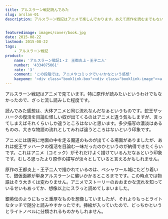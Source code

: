 ```yaml
---
title: アルスラーン戦記読んでみた
slug: arslan-01
description: アルスラーン戦記はアニメで楽しんでおります。あえて原作を読むまでもないかなとも思ったのですが、一応読んでみました。細かい部分に多少の違いはあれど、ストーリーはアニメとほぼ変わりません。想像していたよりライトなタッチで読みやすかったです。


featuredimage: images/cover/book.jpg
date: 2015-08-22
lastmod: 2015-08-22
tags: 
    - アルスラーン戦記
product:
    name: 'アルスラーン戦記1・2　王都炎上・王子二人'
    number: '4334075061'
    rate: '3'
    comment: 'この段階では、アニメやコミックでいいかなという感想'
    kaeyome: '<div class="booklink-box"><div class="booklink-image"><a href="http://www.amazon.co.jp/exec/obidos/asin/4334075061/illusionspace-22/" target="_blank" ><img src="http://ecx.images-amazon.com/images/I/51xYqNibovL._SL160_.jpg" style="border: none;" /></a></div><div class="booklink-info"><div class="booklink-name"><a href="http://www.amazon.co.jp/exec/obidos/asin/4334075061/illusionspace-22/" target="_blank" >王都炎上・王子二人 ―アルスラーン戦記(1)(2) (カッパ・ノベルス)</a><div class="booklink-powered-date">posted with <a href="http://yomereba.com" rel="nofollow" target="_blank">ヨメレバ</a></div></div><div class="booklink-detail">田中 芳樹 光文社 2003-02-21    </div><div class="booklink-link2"><div class="shoplinkamazon"><a href="http://www.amazon.co.jp/exec/obidos/asin/4334075061/illusionspace-22/" target="_blank" >Amazon</a></div><div class="shoplinkkindle"><a href="http://www.amazon.co.jp/gp/search?keywords=%89%A4%93s%89%8A%8F%E3%81E%89%A4%8Eq%93%F1%90l%20%81%5C%83A%83%8B%83X%83%89%81%5B%83%93%90%ED%8BL%281%29%282%29%20%28%83J%83b%83p%81E%83m%83x%83%8B%83X%29&__mk_ja_JP=%83J%83%5E%83J%83i&url=node%3D2275256051&tag=illusionspace-22" target="_blank" >Kindle</a></div><div class="shoplinkrakuten"><a href="http://hb.afl.rakuten.co.jp/hgc/11acbc01.369b1bf6.11acbc02.cabf9fe9/?pc=http%3A%2F%2Fbooks.rakuten.co.jp%2Frb%2F1530832%2F%3Fscid%3Daf_ich_link_urltxt%26m%3Dhttp%3A%2F%2Fm.rakuten.co.jp%2Fev%2Fbook%2F" target="_blank" >楽天ブックス</a></div>                  	  <div class="shoplinkkino"><a href="http://ck.jp.ap.valuecommerce.com/servlet/referral?sid=3085416&pid=882196163&vc_url=http%3A%2F%2Fwww.kinokuniya.co.jp%2Ff%2Fdsg-01-9784334075064" target="_blank" >紀伊國屋書店<img src="https://ad.jp.ap.valuecommerce.com/servlet/gifbanner?sid=3085416&pid=882196163" height="1" width="1" border="0"></a></div>	  	  	</div></div><div class="booklink-footer"></div></div>'
---
```


アルスラーン戦記はアニメで見ています。特に原作が読みたいというわけでもなかったので、ざっと流し読みした程度です。

読んでみた感想は、大体アニメと同じ流れなんだなぁというものです。蛇王ザッハークの復活を目論む怪しい奴が出てくるのはアニメと違う気もしますが、言ってしまえばそれくらいしか違うところはないと思います。多少描写の濃淡はあるものの、大きな物語の流れとしてみれば違うところはないという印象です。

アニメには唐突に地面の中を走る魔道のものが出てくる場面がありましたが、あれは蛇王ザッハークの復活を目論む一味だったのかというのが納得できたくらいです。これはアニメ（コミック）がそれだけよく描けているんだなぁという印象です。むしろ思ったより原作の描写が淡々としていると言えるかもしれません。

原作の王都炎上・王子二人で描かれているのは、ペシャワール城にたどり着いて、銀仮面卿が単身アルスラーンに襲いかかるところまでです。この時点では物語はそう大きくは変わりません。アニメでストーリーのおおまかな流れを知っているせいもあってか、想像以上にスラっと読めてしまいました。

銀英伝のようにもっと重厚なものを想像していましたが、それよりもっとライトなタッチで随分と読みやすかったです。挿絵が入っていたので、どっちかというとライトノベルに分類されるものかもしれません。


  